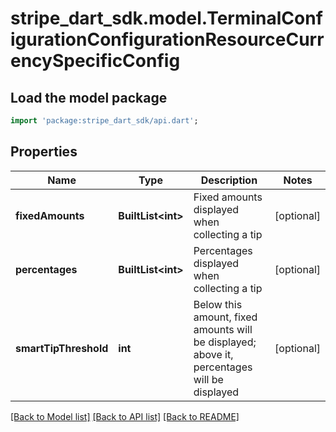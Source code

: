 # stripe_dart_sdk.model.TerminalConfigurationConfigurationResourceCurrencySpecificConfig

## Load the model package
```dart
import 'package:stripe_dart_sdk/api.dart';
```

## Properties
Name | Type | Description | Notes
------------ | ------------- | ------------- | -------------
**fixedAmounts** | **BuiltList&lt;int&gt;** | Fixed amounts displayed when collecting a tip | [optional] 
**percentages** | **BuiltList&lt;int&gt;** | Percentages displayed when collecting a tip | [optional] 
**smartTipThreshold** | **int** | Below this amount, fixed amounts will be displayed; above it, percentages will be displayed | [optional] 

[[Back to Model list]](../README.md#documentation-for-models) [[Back to API list]](../README.md#documentation-for-api-endpoints) [[Back to README]](../README.md)


